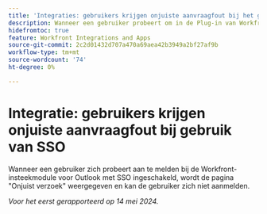 ```yaml
---
title: 'Integraties: gebruikers krijgen onjuiste aanvraagfout bij het gebruik van SSO'
description: Wanneer een gebruiker probeert om in de Plug-in van Workfront voor Vooruitzichten met toegelaten SSO te registreren, toont een Verkeerde pagina van het Verzoek, en de gebruiker kan niet binnen ondertekenen.
hidefromtoc: true
feature: Workfront Integrations and Apps
source-git-commit: 2c2d01432d707a470a69aea42b3949a2bf27af9b
workflow-type: tm+mt
source-wordcount: '74'
ht-degree: 0%

---
```



# Integratie: gebruikers krijgen onjuiste aanvraagfout bij gebruik van SSO

Wanneer een gebruiker zich probeert aan te melden bij de Workfront-insteekmodule voor Outlook met SSO ingeschakeld, wordt de pagina &quot;Onjuist verzoek&quot; weergegeven en kan de gebruiker zich niet aanmelden.

_Voor het eerst gerapporteerd op 14 mei 2024._